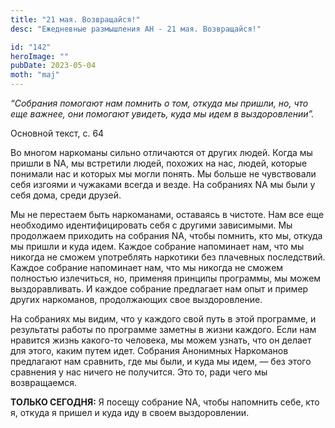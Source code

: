 ```yaml
---
title: "21 мая. Возвращайся!"
desc: "Ежедневные размышления АН - 21 мая. Возвращайся!"

id: "142"
heroImage: ""
pubDate: 2023-05-04
moth: "maj"
---
```


_“Собрания помогают нам помнить о том, откуда мы пришли, но, что еще важнее,
они помогают увидеть, куда мы идем в выздоровлении”._

Основной текст, с. 64

Во многом наркоманы сильно отличаются от других людей. Когда мы пришли в NA,
мы встретили людей, похожих на нас, людей, которые понимали нас и которых мы
могли понять. Мы больше не чувствовали себя изгоями и чужаками всегда и везде.
На собраниях NA мы были у себя дома, среди друзей.

Мы не перестаем быть наркоманами, оставаясь в чистоте. Нам все еще необходимо
идентифицировать себя с другими зависимыми. Мы продолжаем приходить на
собрания NA, чтобы помнить, кто мы, откуда мы пришли и куда идем. Каждое
собрание напоминает нам, что мы никогда не сможем употреблять наркотики без
плачевных последствий. Каждое собрание напоминает нам, что мы никогда не
сможем полностью излечиться, но, применяя принципы программы, мы можем
выздоравливать. И каждое собрание предлагает нам опыт и пример других
наркоманов, продолжающих свое выздоровление.

На собраниях мы видим, что у каждого свой путь в этой программе, и результаты
работы по программе заметны в жизни каждого. Если нам нравится жизнь какого-то
человека, мы можем узнать, что он делает для этого, каким путем идет. Собрания
Анонимных Наркоманов предлагают нам сравнить, где мы были, и куда мы идем, —
без этого сравнения у нас ничего не получится. Это то, ради чего мы
возвращаемся.

**ТОЛЬКО СЕГОДНЯ:** Я посещу собрание NA, чтобы напомнить себе, кто я, откуда
я пришел и куда иду в своем выздоровлении.
